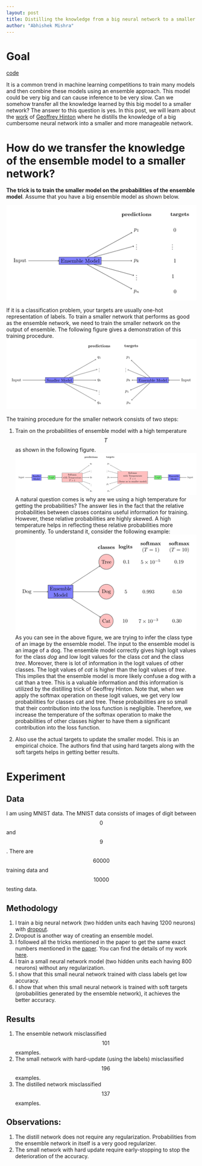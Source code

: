 ```yaml
---
layout: post
title: Distilling the knowledge from a big neural network to a smaller neural network
author: "Abhishek Mishra"
---
```

<script src="https://cdn.mathjax.org/mathjax/latest/MathJax.js?config=TeX-AMS-MML_HTMLorMML" type="text/javascript"></script>
<style>
.center-image
{
    margin: 0 auto;
    display: block;
}
</style>

# Goal

[code](https://github.com/abhishm/dark_knowledge)

It is a common trend in machine learning competitions to train many models and then combine these models using an ensemble approach. This model could be very big and can cause inference to be very slow. Can we somehow transfer all the knowledge learned by this big model to a smaller network? The answer to this question is yes. In this post, we will learn about the [work](https://arxiv.org/abs/1503.02531) of [Geoffrey Hinton](https://en.wikipedia.org/wiki/Geoffrey_Hinton) where he distills the knowledge of a big cumbersome neural network into a smaller and more manageable network.

# How do we transfer the knowledge of the ensemble model to a smaller network?

**The trick is to train the smaller model on the probabilities of the ensemble model**. Assume that you have a big ensemble model as shown below.

![](../assets/images/2018-05-14-Dark_knowledge/ensemble.png)

If it is a classification problem, your targets are usually one-hot representation of labels. To train a smaller network that performs as good as the ensemble network, we need to train the smaller network on the output of ensemble. The following figure gives a demonstration of this training procedure.
![](../assets/images/2018-05-14-Dark_knowledge/smaller_model.png)


The training procedure for the smaller network consists of two steps:
1. Train on the probabilities of ensemble model with a high temperature $$T$$ as shown in the following figure.
![](../assets/images/2018-05-14-Dark_knowledge/training_procedure_with_probs.png)
A natural question comes is why are we using a high temperature for getting the probabilities? The answer lies in the fact that the relative probabilities between classes contains useful information for training. However, these relative probabilities are highly skewed. A high temperature helps in reflecting these relative probabilities more prominently. To understand it, consider the following example:
![](../assets/images/2018-05-14-Dark_knowledge/high_temperature_benefit.png)
As you can see in the above figure, we are trying to infer the class type of an image by the ensemble model. The input to the ensemble model is an image of a dog. The ensemble model correctly gives high logit values for the class *dog* and low logit values for the class *cat* and the class *tree*. Moreover, there is lot of information in the logit values of other classes. The logit values of *cat* is higher than the logit values of *tree*. This implies that the ensemble model is more likely confuse a dog with a cat than a tree. This is a valuable information and this information is utilized by the distilling trick of Geoffrey Hinton. Note that, when we apply the softmax operation on these logit values, we get very low probabilities for classes   cat and tree. These probabilities are so small that their contribution into the loss function is negligible. Therefore, we increase the temperature of the softmax operation to make the probabilities of other classes higher to have them a significant contribution into the loss function.

2. Also use the actual targets to update the smaller model. This is an empirical choice. The authors find that using hard targets along with the soft targets helps in getting better results.  

# Experiment

## Data

I am using MNIST data. The MNIST data consists of images of digit between $$0$$ and $$9$$. There are $$60000$$ training data and $$10000$$ testing data.

## Methodology

1. I train a big neural network (two hidden units each having 1200 neurons) with [dropout](https://arxiv.org/pdf/1207.0580.pdf).
2. Dropout is another way of creating an ensemble model.
3. I followed all the tricks mentioned in the paper to get the same exact numbers mentioned in the [paper]((https://arxiv.org/abs/1503.02531)). You can find the details of my work [here](https://github.com/abhishm/dark_knowledge).
4. I train a small neural network model (two hidden units each having 800 neurons) without any regularization.
5. I show that this small neural network trained with class labels get low accuracy.
6. I show that when this small neural network is trained with soft targets (probabilities generated by the ensemble network), it achieves the better accuracy.
## Results
1. The ensemble network misclassified $$101$$ examples.
2. The small network with hard-update (using the labels) misclassified $$196$$ examples.
3. The distilled network misclassified $$137$$ examples.

## Observations:
1. The distill network does not require any regularization. Probabilities from the ensemble network in itself is a very good regularizer.
2. The small network with hard update require early-stopping to stop the deterioration of the accuracy.
